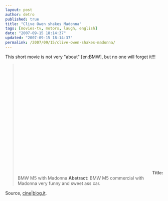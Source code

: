 ```yaml
---
layout: post
author: detro
published: true
title: "Clive Owen shakes Madonna"
tags: [movies-tv, motors, laugh, english]
date: "2007-09-15 18:14:37"
updated: "2007-09-15 18:14:37"
permalink: /2007/09/15/clive-owen-shakes-madonna/
---
```


This short movie is not very "about" [en:BMW], but no one will forget it!!!

<blockquote>
<object width="425" height="353"><param name="movie" value="http://www.youtube.com/v/srrbvNNUKrA"></param><param name="wmode" value="transparent"></param><embed src="http://www.youtube.com/v/srrbvNNUKrA" type="application/x-shockwave-flash" wmode="transparent" width="425" height="353"></embed></object>
<strong>Title:</strong> BMW M5 with Madonna
<strong>Abstract:</strong> BMW M5 commercial with Madonna very funny and sweet ass car.
</blockquote>

Source, <a href="http://www.cineblog.it/post/7122/madonna-e-clive-owen-per-bmw">cine|blog.it</a>.
